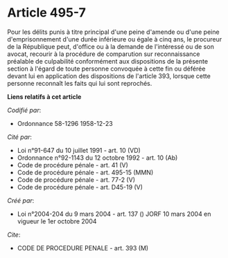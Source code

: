 # Article 495-7

Pour les délits punis à titre principal d'une peine d'amende ou d'une peine d'emprisonnement d'une durée inférieure ou égale
à cinq ans, le procureur de la République peut, d'office ou à la demande de l'intéressé ou de son avocat, recourir à la
procédure de comparution sur reconnaissance préalable de culpabilité conformément aux dispositions de la présente section à
l'égard de toute personne convoquée à cette fin ou déférée devant lui en application des dispositions de l'article 393,
lorsque cette personne reconnaît les faits qui lui sont reprochés.

**Liens relatifs à cet article**

_Codifié par_:

  - Ordonnance 58-1296 1958-12-23

_Cité par_:

  - Loi n°91-647 du 10 juillet 1991 - art. 10 (VD)
  - Ordonnance n°92-1143 du 12 octobre 1992 - art. 10 (Ab)
  - Code de procédure pénale - art. 41 (V)
  - Code de procédure pénale - art. 495-15 (MMN)
  - Code de procédure pénale - art. 77-2 (V)
  - Code de procédure pénale - art. D45-19 (V)

_Créé par_:

  - Loi n°2004-204 du 9 mars 2004 - art. 137 () JORF 10 mars 2004 en vigueur le 1er octobre 2004

_Cite_:

  - CODE DE PROCEDURE PENALE - art. 393 (M)
